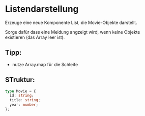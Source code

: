 # Listendarstellung

Erzeuge eine neue Komponente List, die Movie-Objekte darstellt.

Sorge dafür dass eine Meldung angzeigt wird, wenn keine Objekte existieren (das Array leer ist).

## Tipp:

- nutze Array.map für die Schleife

## STruktur:

```ts
type Movie = {
  id: string;
  title: string;
  year: number;
};
```
